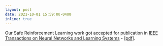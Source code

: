```yaml
---
layout: post
date: 2021-10-01 15:59:00-0400
inline: true
---
```


Our Safe Reinforcement Learning work got accepted for publication in [IEEE Transactions on Neural Networks and Learning Systems](https://ieeexplore.ieee.org/document/9528905) - [[pdf]](https://ieeexplore.ieee.org/stamp/stamp.jsp?arnumber=9528905).